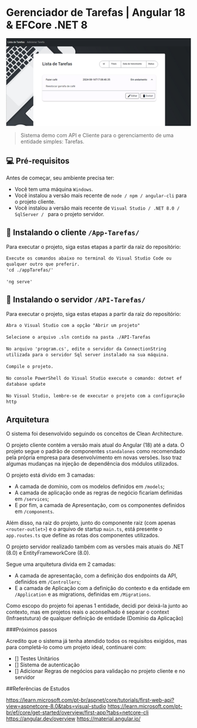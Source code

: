 # Gerenciador de Tarefas | Angular 18 & EFCore .NET 8

<img src="./app-tarefas/public/print-demo.png" alt="Exemplo imagem">

> Sistema demo com API e Cliente para o gerenciamento de uma entidade simples: Tarefas.

## 💻 Pré-requisitos

Antes de começar, seu ambiente precisa ter:

- Você tem uma máquina `Windows`.
- Você instalou a versão mais recente de `node / npm / angular-cli` para o projeto cliente.
- Você instalou a versão mais recente de `Visual Studio / .NET 8.0 / SqlServer / ` para o projeto servidor.

## 🚀 Instalando o cliente `/App-Tarefas/`

Para executar o projeto, siga estas etapas a partir da raiz do repositório:

```
Execute os comandos abaixo no terminal do Visual Studio Code ou qualquer outro que preferir.
'cd ./appTarefas/'

'ng serve'
```

## 🚀 Instalando o servidor `/API-Tarefas/`

Para executar o projeto, siga estas etapas a partir da raiz do repositório:

```
Abra o Visual Studio com a opção "Abrir um projeto"

Selecione o arquivo .sln contido na pasta ./API-Tarefas

No arquivo 'program.cs', edite o servidor da ConnectionString utilizada para o servidor Sql server instalado na sua máquina.

Compile o projeto.

No console PowerShell do Visual Studio execute o comando: dotnet ef database update

No Visual Studio, lembre-se de executar o projeto com a configuração http
```

## Arquitetura

O sistema foi desenvolvido seguindo os conceitos de Clean Architecture.

O projeto cliente contém a versão mais atual do Angular (18) até a data. 
O projeto segue o padrão de componentes `standalones` como recomendado pela própria empresa para desenvolvimento em novas versões. Isso traz algumas mudanças na injeção de dependência dos módulos utilizados. 


O projeto está divido em 3 camadas: 
- A camada de domínio, com os modelos definidos em `/models`;
- A camada de aplicação onde as regras de negócio ficariam definidas em `/services`;
- E por fim, a camada de Apresentação, com os componentes definidos em `/components`.

Além disso, na raiz do projeto, junto do componente raiz (com apenas `<router-outlet>`) e o arquivo de startup `main.ts`, está presente o `app.routes.ts` que define as rotas dos componentes utilizados.

O projeto servidor realizado também com as versões mais atuais do .NET (8.0) e EntityFrameworkCore (8.0). 

Segue uma arquitetura divida em 2 camadas: 
- A camada de apresentação, com a definição dos endpoints da API, definidos em `/Controllers`;
- E a camada de Aplicação com a definição do contexto e da entidade em `/Application` e as migrations, definidas em `/Migrations`. 

Como escopo do projeto foi apenas 1 entidade, decidi por deixá-la junto ao contexto, mas em projetos reais o aconselhado é separar o context (Infraestutura) de qualquer definição de entidade (Domínio da Aplicação)

###Próximos passos

Acredito que o sistema já tenha atendido todos os requisitos exigidos, mas para completá-lo como um projeto ideal, continuarei com:

- [] Testes Unitários
- [] Sistema de autenticação
- [] Adicionar Regras de negócios para validação no projeto cliente e no servidor


##Referências de Estudos

https://learn.microsoft.com/pt-br/aspnet/core/tutorials/first-web-api?view=aspnetcore-8.0&tabs=visual-studio
https://learn.microsoft.com/pt-br/ef/core/get-started/overview/first-app?tabs=netcore-cli
https://angular.dev/overview
https://material.angular.io/















